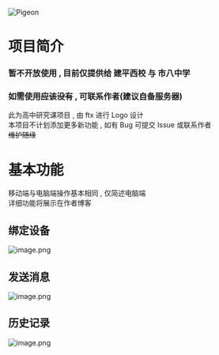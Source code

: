 ![Pigeon](https://socialify.git.ci/jsun969/Pigeon/image?description=1&descriptionEditable=%E9%A3%9E%E9%B8%BD%E4%BC%A0%E4%B9%A6%20%E6%A0%A1%E5%9B%AD%E5%BC%B9%E7%AA%97%E9%80%9A%E7%9F%A5%E5%BA%94%E7%94%A8&forks=1&issues=1&language=1&logo=https%3A%2F%2Fi.loli.net%2F2021%2F05%2F22%2FU5IbCwz3sJ7GjEd.png&owner=1&pulls=1&stargazers=1&theme=Light)

# 项目简介

### 暂不开放使用 , 目前仅提供给 建平西校 与 市八中学

### 如需使用~~应该没有~~ , 可联系作者(建议自备服务器)

此为高中研究课项目 , 由 ftx 进行 Logo 设计  
本项目不计划添加更多新功能 , 如有 Bug 可提交 Issue 或联系作者  
~~维护随缘~~

# 基本功能

移动端与电脑端操作基本相同 , 仅简述电脑端  
详细功能将展示在作者博客

## 绑定设备

![image.png](https://i.loli.net/2021/05/22/89PcA2m4nqyXvjU.png)

## 发送消息

![image.png](https://i.loli.net/2021/05/22/vSruBxD95WaPj63.png)

## 历史记录

![image.png](https://i.loli.net/2021/05/22/gOWVHAkDIJG3Zl7.png)
